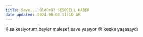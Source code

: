 ```yaml
---
title: Save... Öldümü? SESOCELL HABER
date updated: 2024-06-08 11:10 AM
---
```


Kısa kesiyorum beyler malesef save yaşıyor 😥 keşke yaşasaydı
